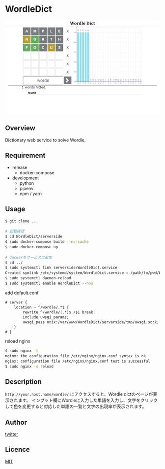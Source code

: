 # WordleDict

![banner](img/banner.png)

## Overview

Dictionary web service to solve Wordle.

## Requirement

- release
  - docker-compose
- development
  - python
  - pipenv
  - npm / yarn

## Usage

```bash
$ git clone ...

# 起動確認
$ cd WordleDict/serverside
$ sudo docker-compose build --no-cache
$ sudo docker-compose up

# dockerをサービスに追加
$ cd ../
$ sudo systemctl link serverside/WordleDict.service
Created symlink /etc/systemd/system/WordleDict.service → /path/to/pwd/WordleDict.service.
$ sudo systemctl daemon-reload
$ sudo systemctl enable WordleDict --now
```

add default.conf

```nginx
# server {
    location ~ ^/wordle/.*$ {
        rewrite ^/wordle/(.*)$ /$1 break;
        include uwsgi_params;
        uwsgi_pass unix:/var/www/WordleDict/serverside/tmp/uwsgi.sock;
    }
# }
```

reload nginx

```bash
$ sudo nginx -t
nginx: the configuration file /etc/nginx/nginx.conf syntax is ok
nginx: configuration file /etc/nginx/nginx.conf test is successful
$ sudo nginx -s reload
```

## Description

`http://your.host.name/wordle/` にアクセスすると、Wordle dictのページが表示されます。
インプット欄にWordleに入力した単語を入力し、文字をクリックして色を変更すると対応した単語の一覧と文字の出現率が表示されます。

## Author

[twitter](https://twitter.com/5kdn)

## Licence

[MIT](./LICENSE)
